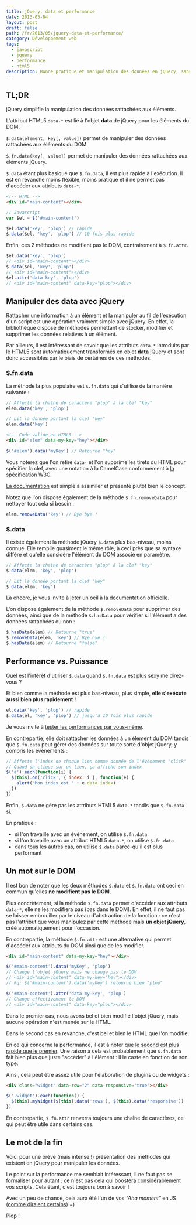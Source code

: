```yaml
---
title: jQuery, data et performance
date: 2013-05-04
layout: post
draft: false
path: /fr/2013/05/jquery-data-et-performance/
category: Développement web
tags:
  - javascript
  - jquery
  - performance
  - html5
description: Bonne pratique et manipulation des données en jQuery, sans colorants ni conservateurs.
---
```


## TL;DR

jQuery simplifie la manipulation des données rattachées aux éléments.

L'attribut HTML5 `data-*` est lié à l'objet **data** de jQuery pour les éléments du DOM.

`$.data(element, key[, value])` permet de manipuler des données rattachées aux éléments du DOM.

`$.fn.data(key[, value])` permet de manipuler des données rattachées aux éléments jQuery.

`$.data` étant plus basique que `$.fn.data`, il est plus rapide à l'exécution. Il est en revanche moins flexible, moins pratique et il ne permet pas d'accéder aux attributs `data-*`.

```html
<!-- HTML -->
<div id="main-content"></div>
```

```javascript
// Javascript
var $el = $('#main-content')

$el.data('key', 'plop') // rapide
$.data($el, 'key', 'plop') // 10 fois plus rapide
```

Enfin, ces 2 méthodes ne modifient pas le DOM, contrairement à `$.fn.attr`.

```javascript
$el.data('key', 'plop')
// <div id="main-content"></div>
$.data($el, 'key', 'plop')
// <div id="main-content"></div>
$el.attr('data-key', 'plop')
// <div id="main-content" data-key="plop"></div>
```

## Manipuler des data avec jQuery

Rattacher une information à un élément et la manipuler au fil de l'exécution d'un script est une opération vraiment simple avec jQuery. En effet, la bibliothèque dispose de méthodes permettant de stocker, modifier et supprimer les données relatives à un élément.

Par ailleurs, il est intéressant de savoir que les attributs `data-*` introduits par le HTML5 sont automatiquement transformés en objet **data** jQuery et sont donc accessibles par le biais de certaines de ces méthodes.

### $.fn.data

La méthode la plus populaire est `$.fn.data` qui s'utilise de la manière suivante :

```javascript
// Affecte la chaîne de caractère "plop" à la clef "key"
elem.data('key', 'plop')

// Lit la donnée portant la clef "key"
elem.data('key')
```

```html
<!-- Code valide en HTML5 -->
<div id="elem" data-my-key="hey"></div>
```

```javascript
$('#elem').data('myKey') // Retourne "hey"
```

Vous noterez que l'on retire <code>data-</code> et l'on supprime les tirets du HTML pour spécifier la clef, avec une notation à la CamelCase conformément à <a href="http://www.w3.org/TR/html5/dom.html#embedding-custom-non-visible-data-with-the-data-*-attributes">la spécification W3C</a>.

[La documentation](http://api.jquery.com/data/) est simple à assimiler et présente plutôt bien le concept.

Notez que l'on dispose également de la méthode `$.fn.removeData` pour nettoyer tout cela si besoin :

```javascript
elem.removeData('key') // Bye bye !
```

### $.data

Il existe également la méthode jQuery `$.data` plus bas-niveau, moins connue. Elle remplie quasiment le même rôle, à ceci près que sa syntaxe diffère et qu'elle considère l'élément du DOM associé en paramètre.

```javascript
// Affecte la chaîne de caractère "plop" à la clef "key"
$.data(elem, 'key', 'plop')

// Lit la donnée portant la clef "key"
$.data(elem, 'key')
```

Là encore, je vous invite à jeter un oeil à [la documentation officielle](http://api.jquery.com/jQuery.data/).

L'on dispose également de la méthode `$.removeData` pour supprimer des données, ainsi que de la méthode `$.hasData` pour vérifier si l'élément a des données rattachées ou non :

```javascript
$.hasData(elem) // Retourne "true"
$.removeData(elem, 'key') // Bye bye !
$.hasData(elem) // Retourne "false"
```

## Performance vs. Puissance

Quel est l'intérêt d'utiliser `$.data` quand `$.fn.data` est plus sexy me direz-vous ?

Et bien comme la méthode est plus bas-niveau, plus simple, **elle s'exécute aussi bien plus rapidement** !

```javascript
el.data('key', 'plop') // rapide
$.data(el, 'key', 'plop') // jusqu'à 10 fois plus rapide
```

Je vous invite à [tester les performances par vous-même](jsperf.com/jquery-fn-data-vs-data).

En contrepartie, elle doit rattacher les données à un élément du DOM tandis que `$.fn.data` peut gérer des données sur toute sorte d'objet jQuery, y compris les évènements :

```javascript
// Affecte l'index de chaque lien comme donnée de l'événement "click"
// Quand on clique sur un lien, ça affiche son index
$('a').each(function(i) {
  $(this).on('click', { index: i }, function(e) {
    alert('Mon index est ' + e.data.index)
  })
})
```

Enfin, `$.data` ne gère pas les attributs HTML5 `data-*` tandis que `$.fn.data` si.

En pratique :

* si l'on travaille avec un événement, on utilise `$.fn.data`
* si l'on travaille avec un attribut HTML5 `data-*`, on utilise `$.fn.data`
* dans tous les autres cas, on utilise `$.data` parce-qu'il est plus performant

## Un mot sur le DOM

Il est bon de noter que les deux méthodes `$.data` et `$.fn.data` ont ceci en commun qu'elles **ne modifient pas le DOM**.

Plus concrètement, si la méthode `$.fn.data` permet d'accéder aux attributs `data-*`, elle ne les modifiera pas (pas dans le DOM). En effet, il ne faut pas se laisser embrouiller par le niveau d'abstraction de la fonction : ce n'est pas l'attribut que vous manipulez par cette méthode mais **un objet jQuery**, créé automatiquement pour l'occasion.

En contrepartie, la méthode `$.fn.attr` est une alternative qui permet d'accéder aux attributs du DOM ainsi que de les modifier.

```html
<div id="main-content" data-my-key="hey"></div>
```

```javascript
$('#main-content').data('myKey', 'plop')
// Change l'objet jQuery mais ne change pas le DOM
// <div id="main-content" data-my-key="hey"></div>
// Rq: $('#main-content').data('myKey') retourne bien "plop"

$('#main-content').attr('data-my-key', 'plop')
// Change effectivement le DOM
// <div id="main-content" data-key="plop"></div>
```

Dans le premier cas, nous avons bel et bien modifié l'objet jQuery, mais aucune opération n'est menée sur le HTML.

Dans le second cas en revanche, c'est bel et bien le HTML que l'on modifie.

En ce qui concerne la performance, il est à noter que [le second est plus rapide que le premier](http://jsperf.com/jquery-fn-data-vs-fn-attr). Une raison à cela est probablement que `$.fn.data` fait bien plus que juste "accéder" à l'élément : il le caste en fonction de son type.

Ainsi, cela peut être assez utile pour l'élaboration de plugins ou de widgets :

```html
<div class="widget" data-row="2" data-responsive="true"></div>
```

```javascript
$('.widget').each(function() {
  $(this).myWidget($(this).data('rows'), $(this).data('responsive'))
})
```

En contrepartie, `$.fn.attr` renverra toujours une chaîne de caractères, ce qui peut être utile dans certains cas.

## Le mot de la fin

Voici pour une brève (mais intense !) présentation des méthodes qui existent en jQuery pour manipuler les données.

Le point sur la performance me semblait intéressant, il ne faut pas se formaliser pour autant : ce n'est pas cela qui boostera considérablement vos scripts. Cela étant, c'est toujours bon à savoir !

Avec un peu de chance, cela aura été l'un de vos _"Aha moment"_ en JS ([comme diraient certains](http://hugogiraudel.com/2013/04/30/css-aha-moment/)) =)

Plop !

